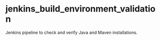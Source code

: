 # jenkins_build_environment_validation
Jenkins pipeline to check and verify Java and Maven installations.
